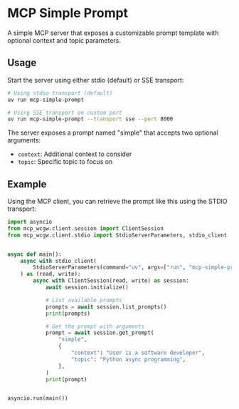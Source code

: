 # MCP Simple Prompt

A simple MCP server that exposes a customizable prompt template with optional context and topic parameters.

## Usage

Start the server using either stdio (default) or SSE transport:

```bash
# Using stdio transport (default)
uv run mcp-simple-prompt

# Using SSE transport on custom port
uv run mcp-simple-prompt --transport sse --port 8000
```

The server exposes a prompt named "simple" that accepts two optional arguments:

- `context`: Additional context to consider
- `topic`: Specific topic to focus on

## Example

Using the MCP client, you can retrieve the prompt like this using the STDIO transport:

```python
import asyncio
from mcp_wcgw.client.session import ClientSession
from mcp_wcgw.client.stdio import StdioServerParameters, stdio_client


async def main():
    async with stdio_client(
        StdioServerParameters(command="uv", args=["run", "mcp-simple-prompt"])
    ) as (read, write):
        async with ClientSession(read, write) as session:
            await session.initialize()

            # List available prompts
            prompts = await session.list_prompts()
            print(prompts)

            # Get the prompt with arguments
            prompt = await session.get_prompt(
                "simple",
                {
                    "context": "User is a software developer",
                    "topic": "Python async programming",
                },
            )
            print(prompt)


asyncio.run(main())
```
